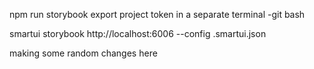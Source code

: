 npm run storybook
export project token in a separate terminal -git bash

smartui storybook http://localhost:6006 --config .smartui.json

making some random changes here
